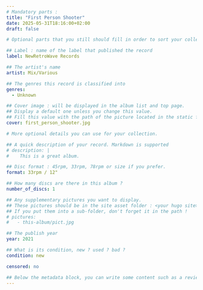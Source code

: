```yaml
---
# Mandatory parts :
title: "First Person Shooter"
date: 2025-05-31T18:16:00+02:00
draft: false

# Optional parts that you still should fill in order to sort your collection

## Label : name of the label that published the record
label: NewRetroWave Records

## The artist's name
artist: Mix/Various

## The genres this record is classified into
genres:
  - Unknown

## Cover image : will be displayed in the album list and top page.
## Display a default one unless you change this value.
## Fill this value with the path of the picture located in the static folder
cover: first_person_shooter.jpg

# More optional details you can use for your collection.

## A quick description of your record. Markdown is supported
# description: |
#    This is a great album.

## Disc format : 45rpm, 33rpm, 78rpm or size if you prefer.
format: 33rpm / 12"

## How many discs are there in this album ?
number_of_discs: 1

## Any supplementary pictures you want to display.
## These pictures should be in the site asset folder : <your hugo site>/static
## If you put them into a sub-folder, don't forget it in the path !
# pictures:
#   - this-album/pict.jpg

## The publish year
year: 2021

## What is its condition, new ? used ? bad ?
condition: new

censored: no

## Below the metadata block, you can write some content such as a review or anything else you want. It'll be displayed in the album page.
---
```

